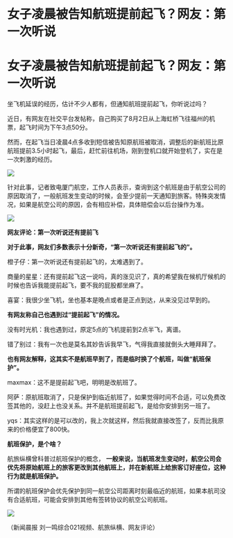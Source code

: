 # 女子凌晨被告知航班提前起飞？网友：第一次听说

# 女子凌晨被告知航班提前起飞？网友：第一次听说

坐飞机延误的经历，估计不少人都有，但通知航班提前起飞，你听说过吗？

近日，有网友在社交平台发帖称，自己购买了8月2日从上海虹桥飞往福州的机票，起飞时间为下午3点50分。

然而，在起飞当日凌晨4点多收到短信被告知原航班被取消，调整后的新航班比原航班提前3.5小时起飞，最后，赶忙前往机场，刚到登机口就开始登机了，实在是一次刺激的经历。

![](https://inews.gtimg.com/news_bt/O0o164Fsv4OD0_CP4ZtMlI7PXGenfxjLDj9ytr_NmCYDYAA/1000)

针对此事，记者致电厦门航空，工作人员表示，查询到这个航班是由于航空公司的原因取消了，一般航班发生变动的时候，会至少提前一天通知到旅客。特殊突发情况，如果是航空公司的原因，会有相应补偿，具体赔偿会以后台操作为准。

![](https://inews.gtimg.com/news_bt/OtGmV1Im22iWlueO5-hTcJS7jGowJvttDr8apzRCdXgKUAA/1000)

**网友评论：第一次听说还有提前飞**

**对于此事，网友们多数表示十分新奇，“第一次听说还有提前起飞的”。**

橙子仔：第一次听说还有提前起飞的，太难遇到了。

商量的星星：还有提前起飞这一说吗，真的涨见识了，真的希望我在候机厅候机的时候也告诉我能提前起飞，要不我的屁股都坐麻了。

喜宴：我很少坐飞机，坐也基本是晚点或者是正点到达，从来没见过早到的。

**有网友称自己也遇到过“提前起飞”的情况。**

没有时光机：我也遇到过，原定5点的飞机提前到2点半飞，离谱。

错了别过：我有一次也是莫名其妙告诉我早飞，气得我直接就倒头大睡拜拜了。

**也有网友解释，这其实不是航班早到了，而是临时换了个航班，叫做“航班保护”。**

maxmax：这不是提前起飞吧，明明是改航班了。

阿萨：原航班取消了，只是保护到临近航班了，如果觉得时间不合适，可以免费改签其他的，没赶上也没关系。并不是航班提前起飞，是给你安排到另一班了。

yqs：其实这样的是可以改的，我上次就这样，然后我就直接改签了，反而比我原来的价格便宜了800快。

**航班保护，是个啥？**

航旅纵横曾科普过航班保护的概念，
**一般来说，当航班发生变动时，航空公司会优先将原始航班上的旅客更改到其他航班上，并在新航班上给旅客订好座位，这种行为就是航班保护。**

所谓的航班保护会优先保护到同一航空公司距离时刻最临近的航班，如果本航司没有合适航班，可能会安排到其他有签转协议的航空公司航班。

![](https://inews.gtimg.com/news_bt/OMM7bFS3LyFFxRBV6tnuSw3IMwdheVJfGK8L15lu69ADcAA/1000)

（新闻晨报 刘一鸣综合021视频、航旅纵横、网友评论）

